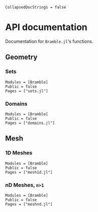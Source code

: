 ```@meta
CollapsedDocStrings = false
```

# API documentation
Documentation for `Bramble.jl`'s functions.

## Geometry
### Sets
```@autodocs
Modules = [Bramble]
Public = false
Pages = ["sets.jl"]
```

### Domains
```@autodocs
Modules = [Bramble]
Public = false
Pages = ["domains.jl"]
```


## Mesh
### 1D Meshes
```@autodocs
Modules = [Bramble]
Public = false
Pages = ["mesh1d.jl"]
```

### nD Meshes, ``n>1``
```@autodocs
Modules = [Bramble]
Public = false
Pages = ["meshnd.jl"]
```